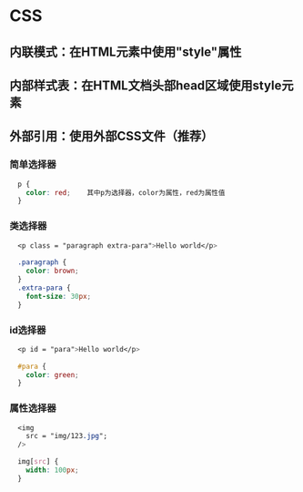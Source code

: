 # CSS

## 内联模式：在HTML元素中使用"style"属性
## 内部样式表：在HTML文档头部head区域使用style元素
## 外部引用：使用外部CSS文件（推荐）

### 简单选择器
```css
  p {
    color: red;    其中p为选择器，color为属性，red为属性值
  }
```
### 类选择器
```css
  <p class = "paragraph extra-para">Hello world</p>
  
  .paragraph {
    color: brown;
  }
  .extra-para {
    font-size: 30px;
  }
```
### id选择器
```css
  <p id = "para">Hello world</p>
  
  #para {
    color: green;
  }
```

### 属性选择器
```css
  <img
    src = "img/123.jpg";
  />
  
  img[src] {
    width: 100px;
  }
```
